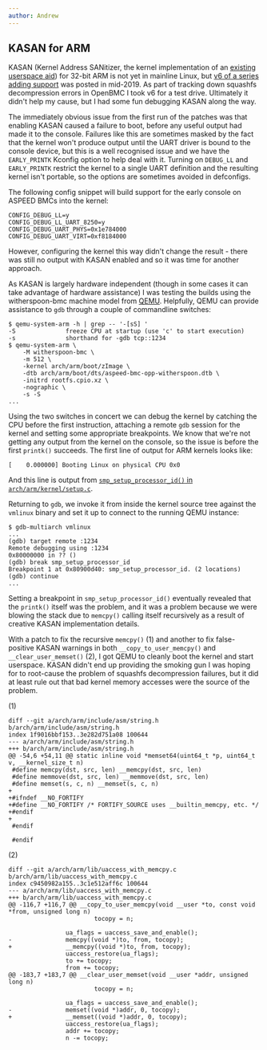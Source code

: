 ```yaml
---
author: Andrew
---
```


## KASAN for ARM

KASAN (Kernel Address SANitizer, the kernel implementation of an [existing
userspace aid](https://en.wikipedia.org/wiki/AddressSanitizer)) for 32-bit ARM
is not yet in mainline Linux, but [v6 of a
series adding support](https://lore.kernel.org/lkml/20190617221134.9930-1-f.fainelli@gmail.com/)
was posted in mid-2019. As part of tracking down squashfs decompression errors
in OpenBMC I took v6 for a test drive. Ultimately it didn't help my cause, but
I had some fun debugging KASAN along the way.

The immediately obvious issue from the first run of the patches was that
enabling KASAN caused a failure to boot, before any useful output had made it
to the console. Failures like this are sometimes masked by the fact that the
kernel won't produce output until the UART driver is bound to the console
device, but this is a well recognised issue and we have the `EARLY_PRINTK`
Kconfig option to help deal with it. Turning on `DEBUG_LL` and `EARLY_PRINTK`
restrict the kernel to a single UART definition and the resulting kernel isn't
portable, so the options are sometimes avoided in defconfigs.

The following config snippet will build support for the early console on ASPEED
BMCs into the kernel:

```
CONFIG_DEBUG_LL=y
CONFIG_DEBUG_LL_UART_8250=y
CONFIG_DEBUG_UART_PHYS=0x1e784000
CONFIG_DEBUG_UART_VIRT=0xf8184000
```

However, configuring the kernel this way didn't change the result - there was
still no output with KASAN enabled and so it was time for another approach.

As KASAN is largely hardware independent (though in some cases it can take
advantage of hardware assistance) I was testing the builds using the
witherspoon-bmc machine model from [QEMU](https://www.qemu.org). Helpfully,
QEMU can provide assistance to `gdb` through a couple of commandline switches:

```
$ qemu-system-arm -h | grep -- '-[sS] '
-S              freeze CPU at startup (use 'c' to start execution)
-s              shorthand for -gdb tcp::1234
$ qemu-system-arm \
	-M witherspoon-bmc \
	-m 512 \
	-kernel arch/arm/boot/zImage \
	-dtb arch/arm/boot/dts/aspeed-bmc-opp-witherspoon.dtb \
	-initrd rootfs.cpio.xz \
	-nographic \
	-s -S 
...
```

Using the two switches in concert we can debug the kernel by catching the CPU
before the first instruction, attaching a remote `gdb` session for the kernel
and setting some appropriate breakpoints. We know that we're not getting any
output from the kernel on the console, so the issue is before the first
`printk()` succeeds. The first line of output for ARM kernels looks like:

```
[    0.000000] Booting Linux on physical CPU 0x0
```

And this line is output from [`smp_setup_processor_id()` in
`arch/arm/kernel/setup.c`](https://git.kernel.org/pub/scm/linux/kernel/git/torvalds/linux.git/tree/arch/arm/kernel/setup.c?h=v5.4#n585).

Returning to `gdb`, we invoke it from inside the kernel source tree against the
`vmlinux` binary and set it up to connect to the running QEMU instance:

```
$ gdb-multiarch vmlinux
...
(gdb) target remote :1234
Remote debugging using :1234
0x80000000 in ?? ()
(gdb) break smp_setup_processor_id
Breakpoint 1 at 0x80900d40: smp_setup_processor_id. (2 locations)
(gdb) continue
...
```

Setting a breakpoint in `smp_setup_processor_id()` eventually revealed that the
`printk()` itself was the problem, and it was a problem because we were blowing
the stack due to `memcpy()` calling itself recursively as a result of creative
KASAN implementation details.

With a patch to fix the recursive `memcpy()` (1) and another to fix
false-positive KASAN warnings in both `__copy_to_user_memcpy()` and
`__clear_user_memset()` (2), I got QEMU to cleanly boot the kernel and start
userspace. KASAN didn't end up providing the smoking gun I was hoping for to
root-cause the problem of squashfs decompression failures, but it did at least
rule out that bad kernel memory accesses were the source of the problem.

(1)
```
diff --git a/arch/arm/include/asm/string.h b/arch/arm/include/asm/string.h
index 1f9016bbf153..3e282d751a08 100644
--- a/arch/arm/include/asm/string.h
+++ b/arch/arm/include/asm/string.h
@@ -54,6 +54,11 @@ static inline void *memset64(uint64_t *p, uint64_t v, __kernel_size_t n)
 #define memcpy(dst, src, len) __memcpy(dst, src, len)
 #define memmove(dst, src, len) __memmove(dst, src, len)
 #define memset(s, c, n) __memset(s, c, n)
+
+#ifndef __NO_FORTIFY
+#define __NO_FORTIFY /* FORTIFY_SOURCE uses __builtin_memcpy, etc. */
+#endif
+
 #endif
 
 #endif
```

(2)
```
diff --git a/arch/arm/lib/uaccess_with_memcpy.c b/arch/arm/lib/uaccess_with_memcpy.c
index c9450982a155..3c1e512aff6c 100644
--- a/arch/arm/lib/uaccess_with_memcpy.c
+++ b/arch/arm/lib/uaccess_with_memcpy.c
@@ -116,7 +116,7 @@ __copy_to_user_memcpy(void __user *to, const void *from, unsigned long n)
                        tocopy = n;
 
                ua_flags = uaccess_save_and_enable();
-               memcpy((void *)to, from, tocopy);
+               __memcpy((void *)to, from, tocopy);
                uaccess_restore(ua_flags);
                to += tocopy;
                from += tocopy;
@@ -183,7 +183,7 @@ __clear_user_memset(void __user *addr, unsigned long n)
                        tocopy = n;
 
                ua_flags = uaccess_save_and_enable();
-               memset((void *)addr, 0, tocopy);
+               __memset((void *)addr, 0, tocopy);
                uaccess_restore(ua_flags);
                addr += tocopy;
                n -= tocopy;

```
